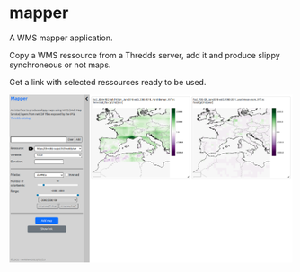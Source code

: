 # mapper

A WMS mapper application.

Copy a WMS ressource from a Thredds server, add it and produce slippy synchroneous or not maps.

Get a link with selected ressources ready to be used.

![ScreenShot](doc/mapper.png)

